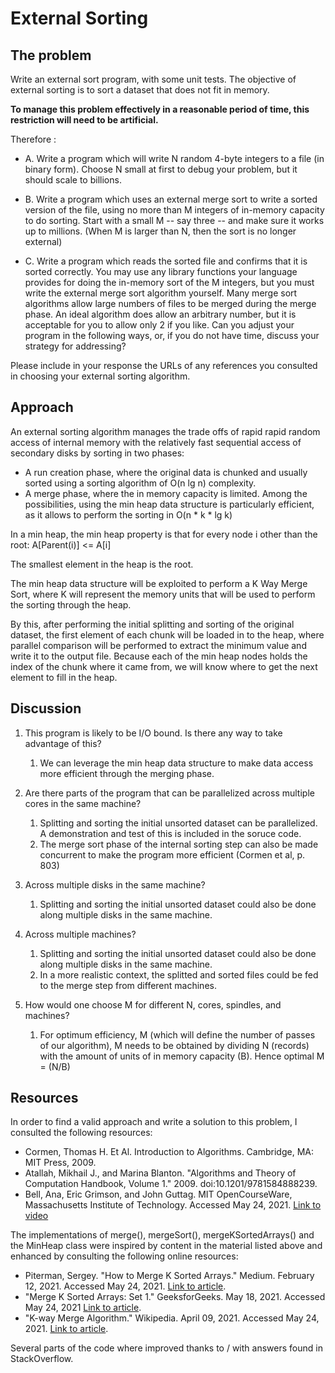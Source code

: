 # External Sorting

## The problem

Write an external sort program, with some unit tests. The objective of external sorting is to sort a dataset that does not fit in memory. 

**To manage this problem effectively in a reasonable period of time, this restriction will need to be artificial.**

Therefore  : 

* A. Write a program which will write N random 4-byte integers to a file (in binary form). Choose N small at first to debug your problem, but it should scale to billions.

* B. Write a program which uses an external merge sort to write a sorted version of the file, using no more than M integers of in-memory capacity to do sorting.
      Start with a small M -- say three -- and make sure it works up to millions. (When M is larger than N, then the sort is no longer external) 
      
* C. Write a program which reads the sorted file and confirms that it is sorted correctly. 
You may use any library functions your language provides for doing the in-memory sort of the M integers, but you must write the external merge sort algorithm yourself. 
Many merge sort algorithms allow large numbers of files to be merged during the merge phase. An ideal algorithm does allow an arbitrary number, but it is acceptable for you to allow only 2 if you like. 
Can you adjust your program in the following ways, or, if you do not have time, discuss your strategy for addressing? 

Please include in your response the URLs of any references you consulted in choosing your external sorting algorithm. 


##  Approach
An external sorting algorithm manages the trade offs of rapid rapid random access of internal memory with the relatively fast sequential access of secondary disks by sorting in two phases:

* A run creation phase, where the original data is chunked and usually sorted using a sorting algorithm of O(n lg n) complexity. 
* A merge phase, where the in memory capacity is limited. Among the possibilities, using the min heap data structure is particularly efficient, as it allows to perform the sorting in  O(n * k * lg k)

In a min heap, the min heap property is that for every node i other than the root:
A[Parent(i)] <= A[i]

The smallest element in the heap is the root. 

The min heap data structure will be exploited to perform a K Way Merge Sort, where K will represent the memory units that will be used to perform the sorting through the heap. 

By this, after performing the initial splitting and sorting of the original dataset, the first element of each chunk will be loaded in to the heap, where parallel comparison will be performed to extract the minimum value and write it to the output file. 
Because each of the min heap nodes holds the index of the chunk where it came from, we will know where to get the next element to fill in the heap.

## Discussion 

1. This program is likely to be I/O bound. Is there any way to take advantage of this? 
   1. We can leverage the min heap data structure to make data access more efficient through the merging phase. 
  

2. Are there parts of the program that can be parallelized across multiple cores in the same machine? 
      1. Splitting and sorting the initial unsorted dataset can be parallelized. A demonstration and test of this is included in the soruce code. 
      2. The merge sort phase of the internal sorting step can also be made concurrent to make the program more efficient (Cormen et al, p. 803)

3. Across multiple disks in the same machine? 
      1.  Splitting and sorting the initial unsorted dataset could also be done along multiple disks in the same machine. 
      
4. Across multiple machines? 
      1. Splitting and sorting the initial unsorted dataset could also be done along multiple disks in the same machine. 
      2. In a more realistic context, the splitted and sorted files could be fed to the merge step from different machines.

5. How would one choose M for different N, cores, spindles, and machines?
      1. For optimum efficiency, M (which will define the number of passes of our algorithm), M needs to be obtained by dividing N (records) with the amount of units of in memory capacity (B). 
      Hence optimal M = (N/B)


## Resources

In order to find a valid approach and write a solution to this problem, I consulted the following resources: 

 * Cormen, Thomas H. Et Al. Introduction to Algorithms. Cambridge, MA: MIT Press, 2009.
 * Atallah, Mikhail J., and Marina Blanton. "Algorithms and Theory of Computation Handbook, Volume 1." 2009. doi:10.1201/9781584888239.
 * Bell, Ana, Eric Grimson, and John Guttag. MIT OpenCourseWare, Massachusetts Institute of Technology. Accessed May 24, 2021. [Link to video](https://ocw.mit.edu/courses/electrical-engineering-and-computer-science/6-0001-introduction-to-computer-science-and-programming-in-python-fall-2016/lecture-videos/lecture-12-searching-and-sorting/)
 
 The implementations of merge(), mergeSort(), mergeKSortedArrays() and the MinHeap class were inspired by content in the material listed above and enhanced by consulting the following online resources: 
 
 * Piterman, Sergey. "How to Merge K Sorted Arrays." Medium. February 12, 2021. Accessed May 24, 2021. [Link to article](https://medium.com/outco/how-to-merge-k-sorted-arrays-c35d87aa298e).
 * "Merge K Sorted Arrays: Set 1." GeeksforGeeks. May 18, 2021. Accessed May 24, 2021 [Link to article](https://www.geeksforgeeks.org/merge-k-sorted-arrays/).
 * "K-way Merge Algorithm." Wikipedia. April 09, 2021. Accessed May 24, 2021. [Link to article](https://en.wikipedia.org/wiki/K-way_merge_algorithm).
 
 Several parts of the code where improved thanks to / with answers found in StackOverflow. 
  

  
  
  
